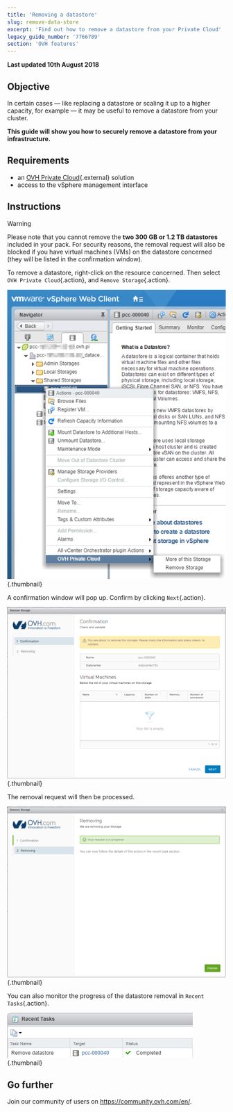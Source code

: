 ```yaml
---
title: 'Removing a datastore'
slug: remove-data-store
excerpt: 'Find out how to remove a datastore from your Private Cloud'
legacy_guide_number: '7766789'
section: 'OVH features'
---
```


**Last updated 10th August 2018**


## Objective

In certain cases — like replacing a datastore or scaling it up to a higher capacity, for example — it may be useful to remove a datastore from your cluster.

**This guide will show you how to securely remove a datastore from your infrastructure.**

## Requirements

* an [OVH Private Cloud](https://www.ovh.ca/private-cloud/){.external} solution
* access to the vSphere management interface


## Instructions

> [!warning]
>
> Please note that you cannot remove the  **two 300 GB or 1.2 TB datastores** included in your pack. For security reasons, the removal request will also be blocked if you have virtual machines (VMs) on the datastore concerned (they will be listed in the confirmation window).
> 


To remove a datastore, right-click on the resource concerned. Then select `OVH Private Cloud`{.action}, and `Remove Storage`{.action}.

![Choice of datastore](images/removestorage_01.png){.thumbnail}

A confirmation window will pop up. Confirm by clicking `Next`{.action}.

![Confirm removal](images/removestorage_02.png){.thumbnail}

The removal request will then be processed.

![Removal confirmed](images/removestorage_03.png){.thumbnail}


You can also monitor the progress of the datastore removal in `Recent Tasks`{.action}.

![Removal monitoring task](images/removedatastore.png){.thumbnail}


## Go further

Join our community of users on <https://community.ovh.com/en/>.
